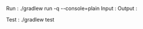 Run :
./gradlew run -q --console=plain
Input : <enter a valid input>
Output : <All the possible moves of the chess piece you entered>

Test :
./gradlew test
